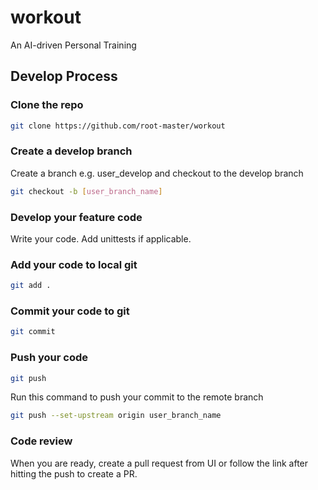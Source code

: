 # workout
An AI-driven Personal Training

## Develop Process
### Clone the repo
```bash
git clone https://github.com/root-master/workout
```
### Create a develop branch
Create a branch e.g. user_develop and checkout to the develop branch
```bash
git checkout -b [user_branch_name]
```

### Develop your feature code
Write your code. Add unittests if applicable.

### Add your code to local git
```bash
git add .
```

### Commit your code to git
```bash
git commit
```

### Push your code 
```bash
git push 
```
Run this command to push your commit to the remote branch
```bash
git push --set-upstream origin user_branch_name
```
### Code review
When you are ready, create a pull request from UI or follow the link after hitting the push to create a PR.
